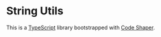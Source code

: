 # String Utils

This is a [TypeScript](https://typescriptlang.org/) library bootstrapped with
[Code Shaper](https://code-shaper.dev).
